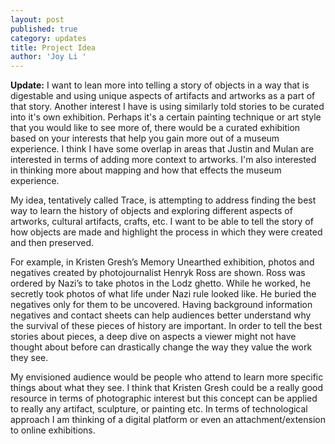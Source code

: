 ```yaml
---
layout: post
published: true
category: updates
title: Project Idea
author: 'Joy Li '
---
```

**Update:**
I want to lean more into telling a story of objects in a way that is digestable and using unique aspects of artifacts and artworks as a part of that story. Another interest I have is using similarly told stories to be curated into it's own exhibition. Perhaps it's a certain painting technique or art style that you would like to see more of, there would be a curated exhibition based on your interests that help you gain more out of a museum experience. I think I have some overlap in areas that Justin and Mulan are interested in terms of adding more context to artworks. I'm also interested in thinking more about mapping and how that effects the museum experience. 

My idea, tentatively called Trace, is attempting to address finding the best way to learn the history of objects and exploring different aspects of artworks, cultural artifacts, crafts, etc. I want to be able to tell the story of how objects are made and highlight the process in which they were created and then preserved. 

For example, in Kristen Gresh’s Memory Unearthed exhibition, photos and negatives created by photojournalist Henryk Ross are shown. Ross was ordered by Nazi’s to take photos in the Lodz ghetto. While he worked, he secretly took photos of what life under Nazi rule looked like. He buried the negatives only for them to be uncovered. Having background information negatives and contact sheets can help audiences better understand why the survival of these pieces of history are important. In order to tell the best stories about pieces, a deep dive on aspects a viewer might not have thought about before can drastically change the way they value the work they see.   

My envisioned audience would be people who attend to learn more specific things about what they see. I think that Kristen Gresh could be a really good resource in terms of photographic interest but this concept can be applied to really any artifact, sculpture, or painting etc. In terms of technological approach I am thinking of a digital platform or even an attachment/extension to online exhibitions.
